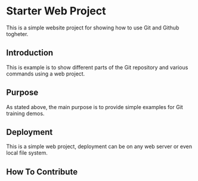 # Starter Web Project

This is a simple website project for
showing how to use Git and Github togheter.

## Introduction

This is example is to show different parts
of the Git repository and various commands 
using a web project.

## Purpose

As stated above, the main purpose is to
provide simple examples for Git training
demos.

## Deployment

This is a simple web project, deployment
can be on any web server or even local
file system.

## How To Contribute